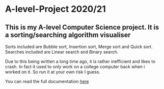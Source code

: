 # A-level-Project 2020/21
## This is my A-level Computer Science project. It is a sorting/searching algorithm visualiser
Sorts included are Bubble sort, Insertion sort, Merge sort and Quick sort.  
Searches included are Linear search and Binary search.

Due to this being written a long time ago, it is rather inefficient and likes to crash. In fact it used to only work on a college computer back when i worked on it. So run it at your own risk I guess.  

You can read the full documentation [here](https://docs.google.com/document/d/1jUQKdZraZ3keLnGgQVcz6_ozyXOGCavXUVbXI8alzdg/edit?usp=sharing)
